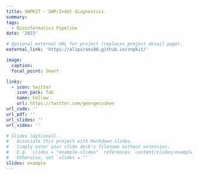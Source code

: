 ```yaml
---
title: SNPKIT - SNP/Indel diagnostics. 
summary: 
tags:
  - Bioinformatics Pipeline
date: '2023'

# Optional external URL for project (replaces project detail page).
external_link: 'https://alipirani88.github.io/snpkit/'

image:
  caption: 
  focal_point: Smart

links:
  - icon: twitter
    icon_pack: fab
    name: Follow
    url: https://twitter.com/georgecushen
url_code: ''
url_pdf: ''
url_slides: ''
url_video: ''

# Slides (optional).
#   Associate this project with Markdown slides.
#   Simply enter your slide deck's filename without extension.
#   E.g. `slides = "example-slides"` references `content/slides/example-slides.md`.
#   Otherwise, set `slides = ""`.
slides: example
---
```



